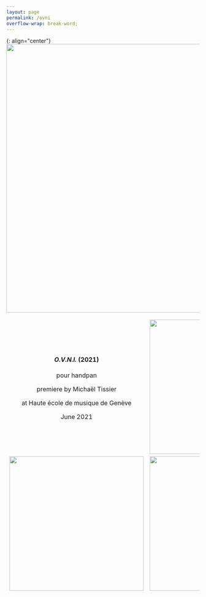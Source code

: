 ```yaml
---
layout: page
permalink: /ovni
overflow-wrap: break-word;
---
```



<style>
  table {
    border: none;
    background-color: transparent;
  }

  td {
    border: none;
    background-color: transparent;
    text-align: center;
  }

  img {
    max-width: 100%; /* Ensure images don't exceed the container width */
    height: auto; /* Maintain aspect ratio */
  }

  /* Media query for smartphones */
  @media (max-width: 768px) {
    table {
      width: 100%; /* Make the table full-width on small screens */
    }

    td {
      display: block; /* Stack table cells vertically on small screens */
      margin-bottom: 20px; /* Add some space between cells */
    }

    img {
      width: 100%; /* Make images full-width within table cells */
    }
  }
</style>

{: align="center"}
<img src="(https://github.com/kbys88/kbys88.github.io/assets/142012962/cd9ea7d7-348d-4723-be51-88b064445368" width="700">

<table style="border:none;" width="350">
  <tbody style="border:none;">
    <tr style="border:none;">
      <td style="border:none;">
        <!-- 1 -->
        <h4><i>O.V.N.I.</i> (2021)</h4>
        <p>pour handpan</p>
        <p>premiere by Michaël Tissier</p>
    <p>at Haute école de musique de Genève</p>
        <p>June 2021</p>
      </td>
      <td style="border:none;">
        <!-- 2 -->
        <img src="https://github.com/kbys88/kbys88.github.io/assets/142012962/f9233433-045f-4ac8-ba1c-bb18df981680" width="350" hight="350">
      </td>
    </tr>
    <tr style="border:none;">
      <td style="border:none;" width="350">
        <!-- 3 -->
       <img src="https://github.com/kbys88/kbys88.github.io/assets/142012962/9ab6ec75-0115-4c4b-bbd7-cf01822c730e" width="350" hight="350">
      </td>
      <td style="border:none;" width="350">
        <!-- 4 -->
       <img src="https://github.com/kbys88/kbys88.github.io/assets/142012962/495984a2-cac3-450d-9b0b-ce51e9aaf15d" width="350"> 
      </td>
    </tr>
  </tbody>
</table>
